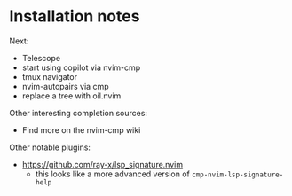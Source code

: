 # Installation notes

Next:
* Telescope
* start using copilot via nvim-cmp
* tmux navigator
* nvim-autopairs via cmp
* replace a tree with oil.nvim

Other interesting completion sources:
* Find more on the nvim-cmp wiki

Other notable plugins:
* https://github.com/ray-x/lsp_signature.nvim
  * this looks like a more advanced version of `cmp-nvim-lsp-signature-help`

